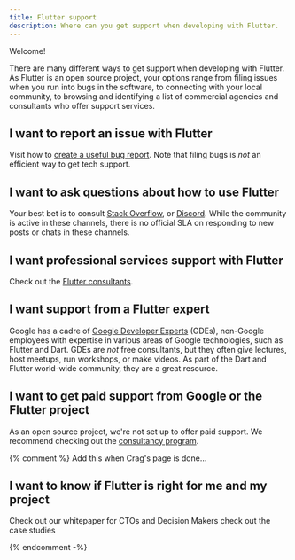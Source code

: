 ```yaml
---
title: Flutter support
description: Where can you get support when developing with Flutter.
---
```


Welcome!

There are many different ways to get support
when developing with Flutter.
As Flutter is an open source project,
your options range from filing issues when you
run into bugs in the software,
to connecting with your local community,
to browsing and identifying a list of commercial agencies
and consultants who offer support services.

## I want to report an issue with Flutter

Visit how to [create a useful bug report](/resources/bug-reports).
Note that filing bugs is _not_ an efficient way to get tech support.

## I want to ask questions about how to use Flutter

Your best bet is to consult
[Stack Overflow](https://stackoverflow.com/questions/tagged/flutter),
or [Discord](https://discord.com/invite/rflutterdev).
While the community is active in these channels,
there is no official SLA on responding to new posts
or chats in these channels.

## I want professional services support with Flutter

Check out the
[Flutter consultants]({{site.main-repo}}/consultants).

## I want support from a Flutter expert

Google has a cadre of [Google Developer Experts][] (GDEs),
non-Google employees with expertise in various areas
of Google technologies, such as Flutter and Dart.
GDEs are _not_ free consultants, but they often give
lectures, host meetups, run workshops, or make videos.
As part of the Dart and Flutter world-wide community,
they are a great resource.

[Google Developer Experts]: https://developers.google.com/community/experts/directory?specialization=dart%2Cflutter

## I want to get paid support from Google or the Flutter project

As an open source project,
we're not set up to offer paid support.
We recommend checking out the
[consultancy program]({{site.main-repo}}/consultants).

{% comment %}
Add this when Crag's page is done...

## I want to know if Flutter is right for me and my project

Check out our whitepaper for CTOs and Decision Makers
check out the case studies

{% endcomment -%}
